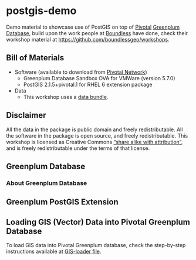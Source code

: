 # postgis-demo
Demo material to showcase use of PostGIS on top of [Pivotal](http://pivotal.io) [Greenplum Database](http://greenplum.org), build upon the work people at [Boundless](http://boundlessgeo.com/) have done, check their workshop material at https://github.com/boundlessgeo/workshops.

## Bill of Materials
- Software (available to download from [Pivotal Network](https://network.pivotal.io/products/pivotal-gpdb))
  - Greenplum Database Sandbox OVA for VMWare (version 5.7.0)
  - PostGIS 2.1.5+pivotal.1 for RHEL 6 extension package
- Data
  - This workshop uses a [data bundle](http://files.boundlessgeo.com/workshopmaterials/postgis-workshop-201401.zip). 

## Disclaimer
All the data in the package is public domain and freely redistributable. All the software in the package is open source, and freely redistributable. This workshop is licensed as Creative Commons [“share alike with attribution”](http://creativecommons.org/licenses/by-sa/3.0/us/), and is freely redistributable under the terms of that license.

## Greenplum Database
### About Greenplum Database
## Greenplum PostGIS Extension
## Loading GIS (Vector) Data into Pivotal Greenplum Database
To load GIS data into Pivotal Greenplum database, check the step-by-step instructions available at [GIS-loader file](GIS-loader.md).

